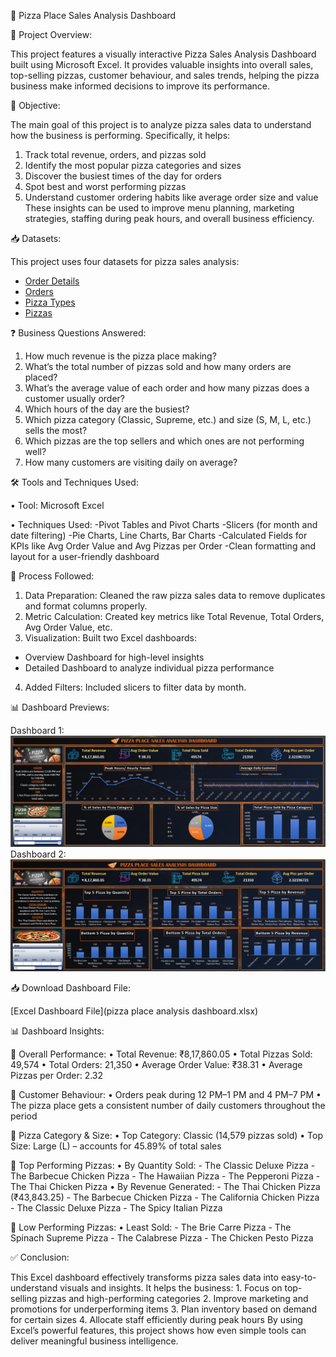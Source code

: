 🍕 Pizza Place Sales Analysis Dashboard

📌 Project Overview:

This project features a visually interactive Pizza Sales Analysis Dashboard built using Microsoft Excel. It provides valuable insights into overall sales, top-selling pizzas, customer behaviour, and sales trends, helping the pizza business make informed decisions to improve its performance.

🎯 Objective:

The main goal of this project is to analyze pizza sales data to understand how the business is performing. Specifically, it helps:
1.  Track total revenue, orders, and pizzas sold
2.	Identify the most popular pizza categories and sizes
3.	Discover the busiest times of the day for orders
4.	Spot best and worst performing pizzas
5.	Understand customer ordering habits like average order size and value
These insights can be used to improve menu planning, marketing strategies, staffing during peak hours, and overall business efficiency.

📥 Datasets:

This project uses four datasets for pizza sales analysis:
- [Order Details](order_details.csv)
- [Orders](orders.csv)
- [Pizza Types](pizza_types.csv)
- [Pizzas](pizzas.csv)

❓ Business Questions Answered:

1.	How much revenue is the pizza place making?
2.	What’s the total number of pizzas sold and how many orders are placed?
3.	What’s the average value of each order and how many pizzas does a customer usually order?
4.	Which hours of the day are the busiest?
5.	Which pizza category (Classic, Supreme, etc.) and size (S, M, L, etc.) sells the most?
6.	Which pizzas are the top sellers and which ones are not performing well?
7.	How many customers are visiting daily on average?

🛠️ Tools and Techniques Used:

•	Tool: Microsoft Excel

•	Techniques Used:
	-Pivot Tables and Pivot Charts
	-Slicers (for month and date filtering)
	-Pie Charts, Line Charts, Bar Charts
	-Calculated Fields for KPIs like Avg Order Value and Avg Pizzas per Order
	-Clean formatting and layout for a user-friendly dashboard

🔄 Process Followed:

1.	Data Preparation: Cleaned the raw pizza sales data to remove duplicates and format columns properly.
2.	Metric Calculation: Created key metrics like Total Revenue, Total Orders, Avg Order Value, etc.
3.	Visualization: Built two Excel dashboards:
-	Overview Dashboard for high-level insights
-	Detailed Dashboard to analyze individual pizza performance
4.	Added Filters: Included slicers to filter data by month.

📊 Dashboard Previews:

Dashboard 1:
![Dashboard 1](Dashboard_1.png)
Dashboard 2:
![Dashboard 2](Dashboard_2.png)

📥 Download Dashboard File:

[Excel Dashboard File](pizza place analysis dashboard.xlsx)

📊 Dashboard Insights:

🔹 Overall Performance:
        •	    Total Revenue: ₹8,17,860.05
        •	    Total Pizzas Sold: 49,574
        •	    Total Orders: 21,350
        •	    Average Order Value: ₹38.31
        •     Average Pizzas per Order: 2.32
      
🔹 Customer Behaviour:
        •	    Orders peak during 12 PM–1 PM and 4 PM–7 PM
        •	    The pizza place gets a consistent number of daily customers throughout the period
      
🔹 Pizza Category & Size:
        •	    Top Category: Classic (14,579 pizzas sold)
        •	    Top Size: Large (L) – accounts for 45.89% of total sales
      
🔹 Top Performing Pizzas:
      •	    By Quantity Sold:
	  -    The Classic Deluxe Pizza
	  -    The Barbecue Chicken Pizza
	  -    The Hawaiian Pizza
	  -    The Pepperoni Pizza
	  -    The Thai Chicken Pizza
      •	    By Revenue Generated:
	  -    The Thai Chicken Pizza (₹43,843.25)
	  -    The Barbecue Chicken Pizza
	  -    The California Chicken Pizza
	  -    The Classic Deluxe Pizza
	  -    The Spicy Italian Pizza
 
🔹 Low Performing Pizzas:
      •	    Least Sold:
	  -    The Brie Carre Pizza
	  -    The Spinach Supreme Pizza
          -    The Calabrese Pizza
	  -    The Chicken Pesto Pizza

✅ Conclusion:

This Excel dashboard effectively transforms pizza sales data into easy-to-understand visuals and insights. It helps the business:
      1.	    Focus on top-selling pizzas and high-performing categories
      2.              Improve marketing and promotions for underperforming items
      3.                Plan inventory based on demand for certain sizes
      4.	          Allocate staff efficiently during peak hours
By using Excel’s powerful features, this project shows how even simple tools can deliver meaningful business intelligence.

